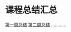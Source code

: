 # 课程总结汇总
[第一周总结](https://github.com/saturn-lab/BDMI-2020A/blob/master/Memos/Study-Memo/12-Day1.md)
[第二周总结](https://github.com/saturn-lab/BDMI-2020A/blob/master/Memos/Study-Memo/12-Day2.md)
…………
